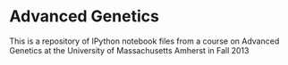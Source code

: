 Advanced Genetics
=======

This is a repository of IPython notebook files from a course on Advanced Genetics at the University of Massachusetts Amherst in Fall 2013
